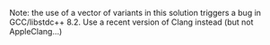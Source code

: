 
Note: the use of a vector of variants in this solution triggers a bug in GCC/libstdc++ 8.2.
Use a recent version of Clang instead (but not AppleClang...)
